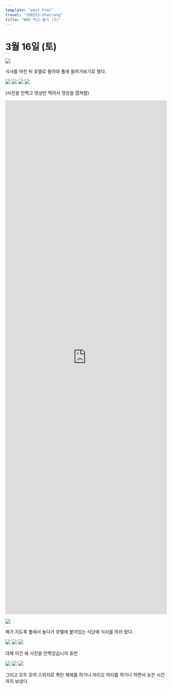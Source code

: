 ```yaml
---
template: "post.html"
travel: "190315-nhatrang"
title: "#05 먹고 놀기 (3)"
---
```


# 3월 16일 (토)

![](/190315-nhatrang/05_01.jpg)

식사를 마친 뒤 호텔로 돌아와 풀에 들어가보기로 했다.

![](/190315-nhatrang/05_02.jpg)
![](/190315-nhatrang/05_03.jpg)
![](/190315-nhatrang/05_04.jpg)
![](/190315-nhatrang/05_06.jpg)

(사진을 안찍고 영상만 찍어서 영상을 캡쳐함)

<iframe src="https://www.google.com/maps/embed?pb=!1m18!1m12!1m3!1d3899.0536887775!2d109.19398631539885!3d12.244644091335692!2m3!1f0!2f0!3f0!3m2!1i1024!2i768!4f13.1!3m3!1m2!1s0x31706778f1efa595%3A0x85af330d172f530a!2sCosta+Seafood!5e0!3m2!1sko!2skr!4v1557157664087!5m2!1sko!2skr" style="width: 100%; height: 40vh" frameborder="0" allowfullscreen></iframe>

![](/190315-nhatrang/05_07.jpg)

해가 지도록 풀에서 놀다가 호텔에 붙어있는 식당에 식사를 하러 왔다.

![](/190315-nhatrang/05_08.jpg)
![](/190315-nhatrang/05_09.jpg)
![](/190315-nhatrang/05_10.jpg)

대체 이건 왜 사진을 안찍었습니까 휴먼

![](/190315-nhatrang/05_11.jpg)
![](/190315-nhatrang/05_12.jpg)
![](/190315-nhatrang/05_13.jpg)

그리고 모두 모여 스위치로 폭탄 해체를 하거나 마리오 파티를 하거나 하면서 늦은 시간까지 보냈다.
